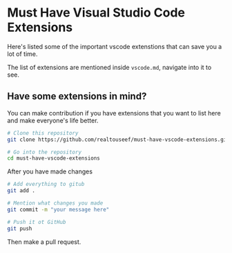 # Must Have Visual Studio Code Extensions

Here's listed some of the important vscode extenstions that can save you a lot of time.

The list of extensions are mentioned inside `vscode.md`, navigate into it to see.

## Have some extensions in mind?

You can make contribution if you have extensions that you want to list here and make everyone's life better.

```bash
# Clone this repository
git clone https://github.com/realtouseef/must-have-vscode-extensions.git

# Go into the repository
cd must-have-vscode-extensions
```

After you have made changes

```bash
# Add everything to gitub
git add .

# Mention what changes you made
git commit -m "your message here"

# Push it ot GitHub
git push
```

Then make a pull request.
